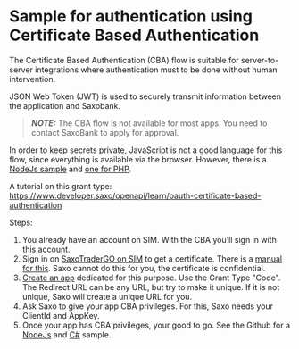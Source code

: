 # Sample for authentication using Certificate Based Authentication

The Certificate Based Authentication (CBA) flow is suitable for server-to-server integrations where authentication must to be done without human intervention.

JSON Web Token (JWT) is used to securely transmit information between the application and Saxobank.

> **_NOTE:_** The CBA flow is not available for most apps. You need to contact SaxoBank to apply for approval.

In order to keep secrets private, JavaScript is not a good language for this flow, since everything is available via the browser.
However, there is a [NodeJs sample](https://github.com/SaxoBank/openapi-samples-js/tree/main/authentication/oauth2-certificate-flow/example_nodejs) and [one for PHP](https://github.com/SaxoBank/openapi-samples-js/tree/main/authentication/oauth2-certificate-flow/example_php).

A tutorial on this grant type: https://www.developer.saxo/openapi/learn/oauth-certificate-based-authentication

Steps:
1. You already have an account on SIM. With the CBA you'll sign in with this account.
2. Sign in on [SaxoTraderGO on SIM](https://www.saxotrader.com/sim/d/myAccount) to get a certificate. There is a [manual for this](https://www.developer.saxo/openapi/learn/managing-certificates-in-myaccount).  Saxo cannot do this for you, the certificate is confidential.
3. [Create an app](https://www.developer.saxo/openapi/appmanagement) dedicated for this purpose. Use the Grant Type "Code". The Redirect URL can be any URL, but try to make it unique. If it is not unique, Saxo will create a unique URL for you.
4. Ask Saxo to give your app CBA privileges. For this, Saxo needs your ClientId and AppKey.
5. Once your app has CBA privileges, your good to go. See the Github for a [NodeJs](https://github.com/SaxoBank/openapi-samples-js/tree/main/authentication/oauth2-certificate-flow/example_nodejs) and [C#](https://github.com/SaxoBank/openapi-samples-csharp/tree/master/authentication/Authentication_Cba) sample.